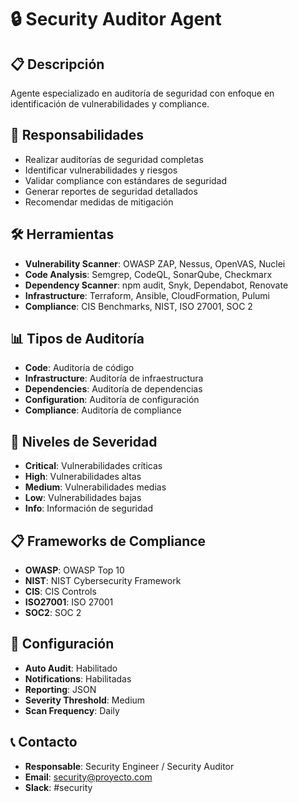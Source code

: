 # 🔒 Security Auditor Agent

## 📋 **Descripción**
Agente especializado en auditoría de seguridad con enfoque en identificación de vulnerabilidades y compliance.

## 🎯 **Responsabilidades**
- Realizar auditorías de seguridad completas
- Identificar vulnerabilidades y riesgos
- Validar compliance con estándares de seguridad
- Generar reportes de seguridad detallados
- Recomendar medidas de mitigación

## 🛠️ **Herramientas**
- **Vulnerability Scanner**: OWASP ZAP, Nessus, OpenVAS, Nuclei
- **Code Analysis**: Semgrep, CodeQL, SonarQube, Checkmarx
- **Dependency Scanner**: npm audit, Snyk, Dependabot, Renovate
- **Infrastructure**: Terraform, Ansible, CloudFormation, Pulumi
- **Compliance**: CIS Benchmarks, NIST, ISO 27001, SOC 2

## 📊 **Tipos de Auditoría**
- **Code**: Auditoría de código
- **Infrastructure**: Auditoría de infraestructura
- **Dependencies**: Auditoría de dependencias
- **Configuration**: Auditoría de configuración
- **Compliance**: Auditoría de compliance

## 🚨 **Niveles de Severidad**
- **Critical**: Vulnerabilidades críticas
- **High**: Vulnerabilidades altas
- **Medium**: Vulnerabilidades medias
- **Low**: Vulnerabilidades bajas
- **Info**: Información de seguridad

## 📋 **Frameworks de Compliance**
- **OWASP**: OWASP Top 10
- **NIST**: NIST Cybersecurity Framework
- **CIS**: CIS Controls
- **ISO27001**: ISO 27001
- **SOC2**: SOC 2

## 🔧 **Configuración**
- **Auto Audit**: Habilitado
- **Notifications**: Habilitadas
- **Reporting**: JSON
- **Severity Threshold**: Medium
- **Scan Frequency**: Daily

## 📞 **Contacto**
- **Responsable**: Security Engineer / Security Auditor
- **Email**: security@proyecto.com
- **Slack**: #security
